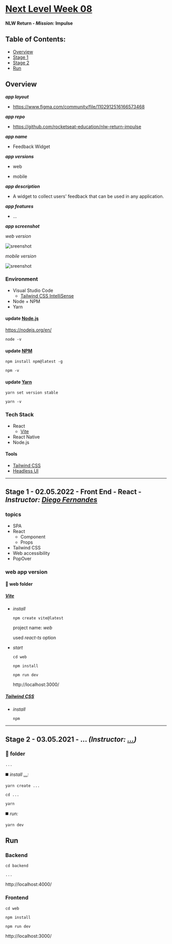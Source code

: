 # [Next Level Week 08](https://nextlevelweek.com/)

**NLW Return - _Mission:_ Impulse**  

## Table of Contents:

- [Overview](https://github.com/marcelosperalta/bootcamp_rocketseat/tree/master/nlw_08#overview)
- [Stage 1](https://github.com/marcelosperalta/bootcamp_rocketseat/tree/master/nlw_08#stage-1---02052022---front-end---react---instructor-diego-fernandes)
- [Stage 2]()
- [Run](https://github.com/marcelosperalta/bootcamp_rocketseat/tree/master/nlw_08#run)

## Overview

**_app layout_**  

- https://www.figma.com/community/file/1102912516166573468  

**_app repo_**  

- https://github.com/rocketseat-education/nlw-return-impulse  

**_app name_**  

- Feedback Widget

**_app versions_**  

- web

- mobile

**_app description_**  

- A widget to collect users' feedback that can be used in any application.

**_app features_**  

- ...

**_app screenshot_**  

_web version_  

![sreenshot](./.github/)  

_mobile version_  

![sreenshot](./.github/)  

### Environment

- Visual Studio Code
  - [Tailwind CSS IntelliSense](https://marketplace.visualstudio.com/items?itemName=bradlc.vscode-tailwindcss)
- Node + NPM
- Yarn

#### update [Node.js](https://nodejs.org/en/)

https://nodejs.org/en/  

```
node -v
```

#### update [NPM](https://www.npmjs.com/package/npm)

```
npm install npm@latest -g
```

```
npm -v
```

#### update [Yarn](https://yarnpkg.com/)

```
yarn set version stable
```

```
yarn -v
```

### Tech Stack

- React
  - [Vite](https://vitejs.dev/)
- React Native
- Node.js

#### Tools

- [Tailwind CSS](https://tailwindcss.com/)
- [Headless UI](https://headlessui.dev/)

<hr />

## Stage 1 - 02.05.2022 - Front End - React - _Instructor: [Diego Fernandes](https://github.com/diego3g)_

### topics

- SPA
- React
  - Component
  - Props
- Tailwind CSS
- Web accessibility
- PopOver

### web app version

#### :file_folder: web folder

##### [Vite](https://vitejs.dev/)

- _install_

  ```
  npm create vite@latest
  ```

  project name: _web_  

  used _react-ts_ option  

- _start_

  ```
  cd web
  ```

  ```
  npm install
  ```

  ```
  npm run dev
  ```

  http://localhost:3000/  

##### [Tailwind CSS](https://tailwindcss.com/)

- _install_

  ```
  npm 
  ```

<hr />

## Stage 2 - 03.05.2021 - ... _(Instructor: [...](...))_

### :file_folder: **folder**

`...`

:black_medium_square: _install [...](https://...):_  

```
yarn create ...
```

```
cd ...
```

```
yarn
```

:black_medium_square: _run:_  

```
yarn dev
```

## Run

### Backend

```
cd backend
```

```
...
```

http://localhost:4000/  

### Frontend

```
cd web
```

```
npm install
```

```
npm run dev
```

http://localhost:3000/  